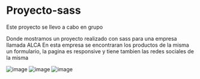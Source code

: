 # Proyecto-sass


Este proyecto se llevo a cabo en grupo 

Donde mostramos un proyecto realizado con sass para una empresa llamada ALCA 
En esta empresa se encontraran los productos de la misma un formulario, la pagina es responsive y tiene tambien las redes sociales de la misma 


![image](https://user-images.githubusercontent.com/102087226/165398492-fca3c139-bac7-4e2c-9834-3a6df12fc9ce.png)
![image](https://user-images.githubusercontent.com/102087226/165398545-d00cb864-c6a4-4ee3-b2bf-197555babd34.png)
![image](https://user-images.githubusercontent.com/102087226/165398569-5a78cac3-0354-48b2-9a3f-4dbc1d6a40ab.png)
